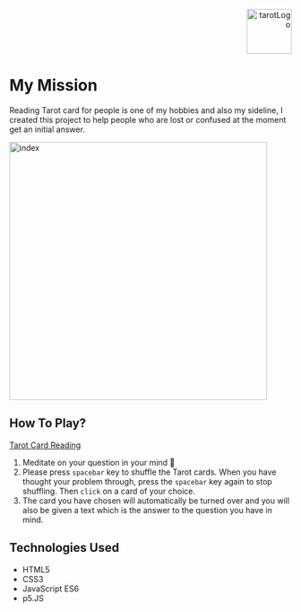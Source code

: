 <p align="right"><img src="https://user-images.githubusercontent.com/104759740/183773474-e000b979-abc8-435e-8bc4-9075b404812c.jpeg" alt="tarotLogo" height="80" /></p>

# My Mission
Reading Tarot card for people is one of my hobbies and also my sideline, I created this project to help people who are lost or confused at the moment get an initial answer.
<p align="left"><img width="460" alt="index" src="https://user-images.githubusercontent.com/104759740/183773224-2715b0a5-cc4e-4587-8191-e3eb06a12e8a.gif"></p>

## How To Play?
[Tarot Card Reading](https://whl99.github.io/tarot-card-reading/)
1. Meditate on your question in your mind 🧠
2. Please press ```spacebar``` key to shuffle the Tarot cards. When you have thought your problem through, press the ```spacebar``` key again to stop shuffling. Then ```click``` on a card of your choice.
3. The card you have chosen will automatically be turned over and you will also be given a text which is the answer to the question you have in mind.

## Technologies Used

- HTML5
- CSS3
- JavaScript ES6
- p5.JS

